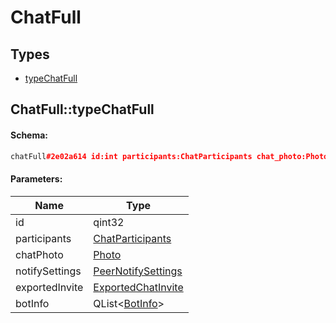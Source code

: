 # ChatFull

## Types

* [typeChatFull](#chatfulltypechatfull)

## ChatFull::typeChatFull

#### Schema:

```c++
chatFull#2e02a614 id:int participants:ChatParticipants chat_photo:Photo notify_settings:PeerNotifySettings exported_invite:ExportedChatInvite bot_info:Vector<BotInfo> = ChatFull;
```

#### Parameters:

|Name|Type|
|----|----|
|id|qint32|
|participants|[ChatParticipants](chatparticipants.md)|
|chatPhoto|[Photo](photo.md)|
|notifySettings|[PeerNotifySettings](peernotifysettings.md)|
|exportedInvite|[ExportedChatInvite](exportedchatinvite.md)|
|botInfo|QList&lt;[BotInfo](botinfo.md)&gt;|

